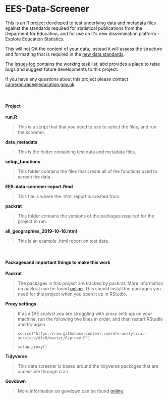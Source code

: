 # **EES-Data-Screener**
This is an R project developed to test underlying data and metadata files against the standards required for statistical publications from the Deparment for Education, and for use on it's new dissemination platform - Explore Education Statistics. 

This will not QA the content of your data, instead it will assess the structure and formatting that is required in the [new data standards](https://teams.microsoft.com/l/channel/19%3A1bdf09280fd94df09f0d42e19cb251fb%40thread.skype/tab%3A%3A638782f8-c3cf-423f-b63c-2e5709c64b9b?groupId=679b2376-8c8c-4062-a1c9-0744ce5ac88f&tenantId=fad277c9-c60a-4da1-b5f3-b3b8b34a82f9). 

The [issues log](https://github.com/lauraselby/data-screener/issues) contains the working task list, abd provides a place to raise bugs and suggest future developments to this project.

If you have any questions about this project please contact cameron.race@education.gov.uk.

<br>

#### **Project**
**run.R** <br>

>This is a script that that you need to use to select the files, and run the screener.


**data_metadata** <br>

>This is the folder containing test data and metadata files.

**setup_functions** <br>

>This folder contains the files that create all of the functions used to screen the data.

**EES-data-screener-report.Rmd** <br>

>This file is where the .html report is created from.

**packrat**

>This folder contains the versions of the packages required for the project to run.

**all_geographies_2019-10-18.html**

>This is an example .html report on test data.

<br>

#### **Packagesand important things to make this work**
**Packrat** <br>

>The packages in this project are tracked by packrat. More information on packrat can be found [online](https://rstudio.github.io/packrat/limitations.html). This should install the packages you need for this project when you open it up in RStudio.

**Proxy settings**

>If as a DfE analyst you are struggling with proxy settings on your machine, run the following two lines in order, and then restart RStudio and try again.
>
>`source("https://raw.githubusercontent.com/dfe-analytical-services/dfeR/master/R/proxy.R")` <br>
>
>`setup_proxy()`

**Tidyverse** <br>

>This data screener is based around the tidyverse packages that are accessible through cran.

**Govdown** <br>

>More information on govdown can be found [online](https://ukgovdatascience.github.io/govdown/).
